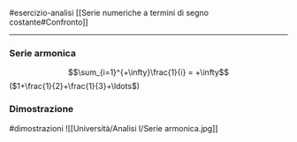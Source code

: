 #esercizio-analisi 
[[Serie numeriche a termini di segno costante#Confronto]]

---
### Serie armonica
$$\sum_{i=1}^{+\infty}\frac{1}{i} = +\infty$$
($1+\frac{1}{2}+\frac{1}{3}+\ldots$)
### Dimostrazione
#dimostrazioni 
![[Università/Analisi I/Serie armonica.jpg]]